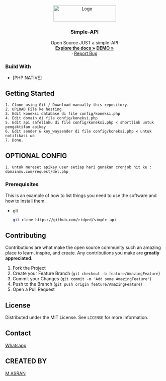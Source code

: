 <br />
<p align="center">
  <a href="https://github.com/ridped/simple-api">
    <img src="https://www.ridped.com/way/logo.png" alt="Logo" width="199" height="51">
  </a>

  <h3 align="center">Simple-API</h3>

  <p align="center">
    Open Source JUST a simple-API
    <br />
    <a href="https://github.com/ridped/simple-api"><strong>Explore the docs »</strong></a>
    <a href="https://api.ridped.com"><strong>DEMO »</strong></a>
    <br />
    ·
    <a href="https://github.com/ridped/simple-api/issues">Report Bug</a>
  </p>
</p>

### Build With

* [PHP NATIVE]


<!-- GETTING STARTED -->
## Getting Started

	1. Clone using Git / Download manually this repository.
	2. UPLOAD File ke hosting
	3. Edit koneksi database di file config/koneksi.php
  	4. Edit domain di file config/koneksi.php
  	5. Edit api safelinku di file config/koneksi.php < shortlink untuk pengaktifan apikey
  	6. Edit sender & key_waysender di file config/koneksi.php < untuk notifikasi wa
	7. Done.

## OPTIONAL CONFIG

	1. Untuk mereset apikey user setiap hari gunakan cronjob hit ke : domainmu.com/request/del.php
	
### Prerequisites

This is an example of how to list things you need to use the software and how to install them.
* git
  ```sh
  git clone https://github.com/ridped/simple-api
  ```


<!-- CONTRIBUTING -->
## Contributing

Contributions are what make the open source community such an amazing place to learn, inspire, and create. Any contributions you make are **greatly appreciated**.

1. Fork the Project
2. Create your Feature Branch (`git checkout -b feature/AmazingFeature`)
3. Commit your Changes (`git commit -m 'Add some AmazingFeature'`)
4. Push to the Branch (`git push origin feature/AmazingFeature`)
5. Open a Pull Request



<!-- LICENSE -->
## License

Distributed under the MIT License. See `LICENSE` for more information.



<!-- CONTACT -->
## Contact
<a href="https://wa.me/6285255646434">Whatsapp</a><br>

<!-- CREATED BY -->
## CREATED BY
<a href="https://wa.me/6285255646434">M ASRAN</a><br>
